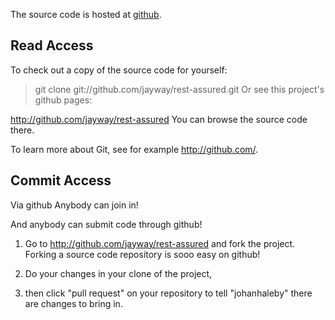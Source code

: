 The source code is hosted at [github](http://www.github.com).

## Read Access ##

To check out a copy of the source code for yourself:

> git clone git://github.com/jayway/rest-assured.git
Or see this project's github pages:

http://github.com/jayway/rest-assured
You can browse the source code there.

To learn more about Git, see for example http://github.com/.

## Commit Access ##

Via github
Anybody can join in!

And anybody can submit code through github!

1. Go to http://github.com/jayway/rest-assured and fork the project. Forking a source code repository is sooo easy on github!

2. Do your changes in your clone of the project,

3. then click "pull request" on your repository to tell "johanhaleby" there are changes to bring in.
